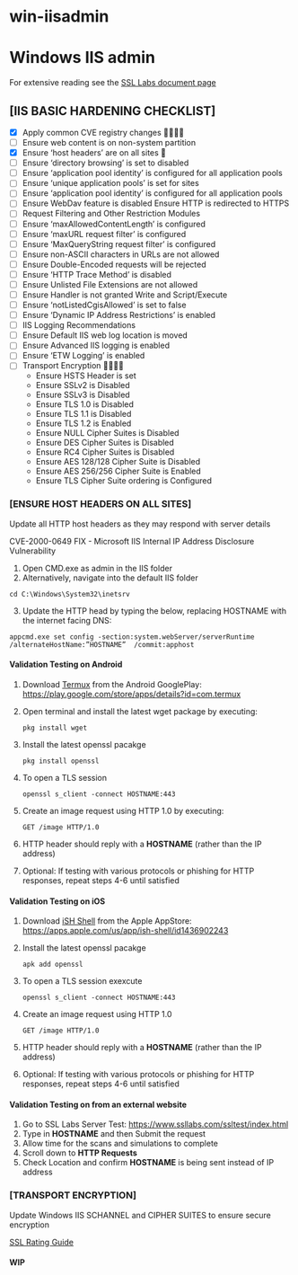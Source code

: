 # win-iisadmin

# Windows IIS admin

For extensive reading see the [SSL Labs document page](https://www.ssllabs.com/projects/documentation/)

## [IIS BASIC HARDENING CHECKLIST]  

- [X] Apply common CVE registry changes 🚧👷‍♂️🚧
- [ ] Ensure web content is on non-system partition
- [x] Ensure ‘host headers’ are on all sites :tada:
- [ ] Ensure ‘directory browsing’ is set to disabled
- [ ] Ensure ‘application pool identity’ is configured for all application pools
- [ ] Ensure ‘unique application pools’ is set for sites
- [ ] Ensure ‘application pool identity’ is configured for all application pools
- [ ] Ensure WebDav feature is disabled Ensure HTTP is redirected to HTTPS
- [ ] Request Filtering and Other Restriction Modules
- [ ] Ensure ‘maxAllowedContentLength’ is configured
- [ ] Ensure ‘maxURL request filter’ is configured
- [ ] Ensure ‘MaxQueryString request filter’ is configured
- [ ] Ensure non-ASCII characters in URLs are not allowed
- [ ] Ensure Double-Encoded requests will be rejected
- [ ] Ensure ‘HTTP Trace Method’ is disabled
- [ ] Ensure Unlisted File Extensions are not allowed
- [ ] Ensure Handler is not granted Write and Script/Execute
- [ ] Ensure ‘notListedCgisAllowed’ is set to false
- [ ] Ensure ‘Dynamic IP Address Restrictions’ is enabled
- [ ] IIS Logging Recommendations
- [ ] Ensure Default IIS web log location is moved
- [ ] Ensure Advanced IIS logging is enabled
- [ ] Ensure ‘ETW Logging’ is enabled
- [ ] Transport Encryption 🚧👷‍♂️🚧
     - Ensure HSTS Header is set
     - Ensure SSLv2 is Disabled
     - Ensure SSLv3 is Disabled
     - Ensure TLS 1.0 is Disabled
     - Ensure TLS 1.1 is Disabled
     - Ensure TLS 1.2 is Enabled
     - Ensure NULL Cipher Suites is Disabled
     - Ensure DES Cipher Suites is Disabled
     - Ensure RC4 Cipher Suites is Disabled
     - Ensure AES 128/128 Cipher Suite is Disabled
     - Ensure AES 256/256 Cipher Suite is Enabled
     - Ensure TLS Cipher Suite ordering is Configured


### [ENSURE HOST HEADERS ON ALL SITES]

Update all HTTP host headers as they may respond with server details

CVE-2000-0649 FIX - Microsoft IIS Internal IP Address Disclosure Vulnerability

1. Open CMD.exe as admin in the IIS folder
2. Alternatively, navigate into the default IIS folder
 
 `cd C:\Windows\System32\inetsrv`

3. Update the HTTP head by typing the below, replacing HOSTNAME with the internet facing DNS: 

 `appcmd.exe set config -section:system.webServer/serverRuntime /alternateHostName:”HOSTNAME”  /commit:apphost`
 

#### Validation Testing on Android

1. Download [Termux](https://play.google.com/store/apps/details?id=com.termux) from the Android GooglePlay: https://play.google.com/store/apps/details?id=com.termux
2. Open terminal and install the latest wget package by executing:

     `pkg install wget`
     
4. Install the latest openssl pacakge
 
     `pkg install openssl`

4. To open a TLS session

     `openssl s_client -connect HOSTNAME:443`

5. Create an image request using HTTP 1.0 by executing:

     `GET /image HTTP/1.0`

9. HTTP header should reply with a **HOSTNAME** (rather than the IP address)
10. Optional: If testing with various protocols or phishing for HTTP responses, repeat steps 4-6 until satisfied

#### Validation Testing on iOS

1. Download [iSH Shell](https://apps.apple.com/us/app/ish-shell/id1436902243) from the Apple AppStore: https://apps.apple.com/us/app/ish-shell/id1436902243
     
2. Install the latest openssl pacakge

     `apk add openssl`

4. To open a TLS session exexcute

     `openssl s_client -connect HOSTNAME:443`

5. Create an image request using HTTP 1.0

     `GET /image HTTP/1.0`

6. HTTP header should reply with a **HOSTNAME** (rather than the IP address)
7. Optional: If testing with various protocols or phishing for HTTP responses, repeat steps 4-6 until satisfied

#### Validation Testing on from an external website

1. Go to SSL Labs Server Test: https://www.ssllabs.com/ssltest/index.html
2. Type in **HOSTNAME** and then Submit the request
3. Allow time for the scans and simulations to complete
4. Scroll down to **HTTP Requests**
5. Check Location and confirm **HOSTNAME** is being sent instead of IP address


### [TRANSPORT ENCRYPTION]

Update Windows IIS SCHANNEL and CIPHER SUITES to ensure secure encryption

[SSL Rating Guide](https://github.com/ssllabs/research/wiki/SSL-Server-Rating-Guide)

#### **WIP**


